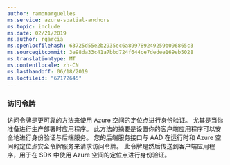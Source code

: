 ```yaml
---
author: ramonarguelles
ms.service: azure-spatial-anchors
ms.topic: include
ms.date: 02/21/2019
ms.author: rgarcia
ms.openlocfilehash: 63725d55e2b2935ec6a899789249259b096865c3
ms.sourcegitcommit: 3e98da33c41a7bbd724f644ce7dedee169eb5028
ms.translationtype: MT
ms.contentlocale: zh-CN
ms.lasthandoff: 06/18/2019
ms.locfileid: "67172645"
---
```

### <a name="access-tokens"></a>访问令牌

访问令牌是更可靠的方法来使用 Azure 空间的定位点进行身份验证。 尤其是当你准备进行生产部署时应用程序。 此方法的摘要是设置你的客户端应用程序可以安全地进行身份验证与后端服务。 您的后端服务接口与 AAD 在运行时和 Azure 空间的定位点安全令牌服务来请求访问令牌。 此令牌是然后传送到客户端应用程序，用于在 SDK 中使用 Azure 空间的定位点进行身份验证。
